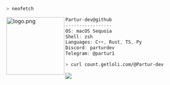 <!-- ### Hi there 👋 -->

<!-- ![Partur's GitHub stats](https://github-readme-stats.vercel.app/api?username=partur-dev&count_private=true&show_icons=true&theme=github_dark&custom_title=Partur's%20GitHub%20Stats) -->

<!--
**Partur1/Partur1** is a ✨ _special_ ✨ repository because its `README.md` (this file) appears on your GitHub profile.

Here are some ideas to get you started:

- 🔭 I’m currently working on ...
- 🌱 I’m currently learning ...
- 👯 I’m looking to collaborate on ...
- 🤔 I’m looking for help with ...
- 💬 Ask me about ...
- 📫 How to reach me: ...
- 😄 Pronouns: ...
- ⚡ Fun fact: ...
-->

```zsh
> neofetch
```

<img align="left" src="https://avatars.githubusercontent.com/u/57731289?v=4" alt="logo.png" width="152" /> 

```cs
Partur-dev@github
-----------------
OS: macOS Sequoia
Shell: zsh
Languages: C++, Rust, TS, Py
Discord: parturdev
Telegram: @partur1
```

```zsh
> curl count.getloli.com/@Partur-dev
```

<img src="https://count.getloli.com/@Partur-dev?theme=moebooru">

